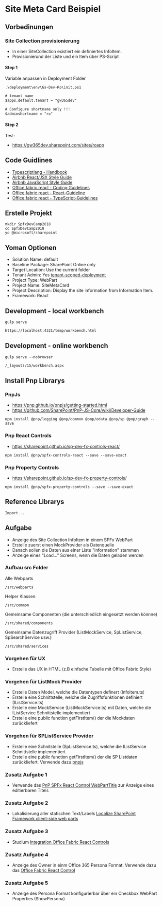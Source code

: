 # Site Meta Card Beispiel

## Vorbedinungen

### Site Collection provisionierung

- In einer SiteCollection existiert ein definiertes InfoItem.
- Provisionierund der Liste und ein Item über PS-Script

#### Step 1
Variable anpassen in Deployment Folder

```bs
.\deployment\env\Ga-Dev-Ro\init.ps1
```

```ps
# tenant name
$apps.default.tenant = "gw365dev"

# Configure shortname only !!!
$adminshortname = "ro"
```

#### Step 2

Test:

- https://gw365dev.sharepoint.com/sites/roapp

## Code Guidlines

- [Typescriptlang - Handbook](https://www.typescriptlang.org/docs/handbook/basic-types.html)
- [Airbnb React/JSX Style Guide](https://github.com/airbnb/javascript/blob/master/react/README.md)
- [Airbnb JavaScript Style Guide](https://github.com/airbnb/javascript)
- [Office fabric react - Coding Guidelines](https://github.com/OfficeDev/office-ui-fabric-react/wiki/Coding-Style)
- [Office fabric react - React-Guideline](https://github.com/OfficeDev/office-ui-fabric-react/wiki/React-Guidelines)
- [Office fabric react - TypeScript-Guidelines](https://github.com/OfficeDev/office-ui-fabric-react/wiki/TypeScript-Guidelines)


## Erstelle Projekt

```bs
mkdir SpfxDevCamp2018
cd SpfxDevCamp2018
yo @microsoft/sharepoint
```

## Yoman Optionen

- Solution Name: default
- Baseline Package: SharePoint Online only
- Target Location: Use the current folder
- Tenant Admin: Yes [tenant-scoped-deployment](https://docs.microsoft.com/en-us/sharepoint/dev/spfx/tenant-scoped-deployment)
- Project Type: WebPart
- Project Name: SiteMetaCard
- Project Description: Display the site information from Information Item.
- Framework: React

## Development - local workbench

```bs
gulp serve
```

```html
https://localhost:4321/temp/workbench.html
```

## Development - online workbench

```bs
gulp serve --nobrowser
```

```html
/_layouts/15/workbench.aspx
```


## Install Pnp Librarys

### PnpJs

- <https://pnp.github.io/pnpjs/getting-started.html>
- <https://github.com/SharePoint/PnP-JS-Core/wiki/Developer-Guide>

```bs
npm install @pnp/logging @pnp/common @pnp/odata @pnp/sp @pnp/graph --save
```

### Pnp React Controls

- <https://sharepoint.github.io/sp-dev-fx-controls-react/>

```bs
npm install @pnp/spfx-controls-react --save --save-exact
```

### Pnp Property Controls

- <https://sharepoint.github.io/sp-dev-fx-property-controls/>

```bs
npm install @pnp/spfx-property-controls --save --save-exact
```

## Reference Librarys

```tsx
Import...
```

## Aufgabe 

- Anzeige des Site Collection InfoItem in einem SPFx WebPart
- Erstelle zuerst einen MockProvider als Datenquelle
- Danach sollen die Daten aus einer Liste "Information" stammen
- Anzeige eines "Load..." Screens, wenn die Daten geladen werden

### Aufbau src Folder

Alle Webparts

```bs
/src/webparts
```

Helper Klassen

```bs
/src/common
```

Gemeinsame Componenten (die unterschiedlich eingesetzt werden könnne)

```bs
/src/shared/components
```

Gemeinsame Datenzugriff Provider (ListMockService, SpListService, SpSearchService usw.)

```bs
/src/shared/services
```

### Vorgehen für UX

- Erstelle das UX in HTML (z.B einfache Tabelle mit Office Fabric Style)

### Vorgehen für ListMock Provider

- Erstelle Daten Model, welche die Datentypen definert (InfoItem.ts)
- Erstelle eine Schnittstelle, welche die Zugriffsfunktionen definiert (IListService.ts)
- Erstelle eine MockService (ListMockService.ts) mit Daten, welche die IListService Schnittstelle implementiert
- Erstelle eine public function getFirstItem() der die Mockdaten zurückliefert

### Vorgehen für SPListService Provider

- Erstelle eine Schnitstelle (SpListService.ts), welche die IListService Schnittstelle implementiert
- Erstelle eine public function getFirstItem() der die SP Listdaten zurückliefert. Verwende dazu [pnpjs](https://pnp.github.io/pnpjs/getting-started.html)

### Zusatz Aufgabe 1

- Verwende das [PnP SPFx React Control WebPartTitle](https://sharepoint.github.io/sp-dev-fx-controls-react/controls/WebPartTitle) zur Anzeige eines editierbaren Titels

### Zusatz Aufgabe 2

- Lokalisierung aller statischen Text/Labels [Localize SharePoint Framework client-side web parts](https://docs.microsoft.com/en-us/sharepoint/dev/spfx/web-parts/guidance/localize-web-parts)

### Zusatz Aufgabe 3

- Studium [Integration Office Fabric React Controls](https://docs.microsoft.com/en-us/sharepoint/dev/spfx/office-ui-fabric-integration)

### Zusatz Aufgabe 4

- Anzeige des Owner in einm Office 365 Persona Format. Verwende dazu das [Office Fabric React Control](https://developer.microsoft.com/en-us/fabric#/components/persona)

### Zusatz Aufgabe 5

- Anzeige des Persona Format konfigurierbar über ein Checkbox WebPart Properties (ShowPersona)
